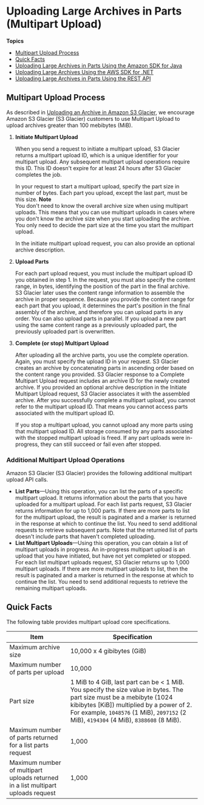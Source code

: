 # Uploading Large Archives in Parts \(Multipart Upload\)<a name="uploading-archive-mpu"></a>

**Topics**
+ [Multipart Upload Process](#MPUprocess)
+ [Quick Facts](#qfacts)
+ [Uploading Large Archives in Parts Using the Amazon SDK for Java](uploading-an-archive-mpu-using-java.md)
+ [Uploading Large Archives Using the AWS SDK for \.NET](uploading-an-archive-mpu-using-dotnet.md)
+ [Uploading Large Archives in Parts Using the REST API](uploading-an-archive-mpu-using-rest.md)

## Multipart Upload Process<a name="MPUprocess"></a>

As described in [Uploading an Archive in Amazon S3 Glacier](uploading-an-archive.md), we encourage Amazon S3 Glacier \(S3 Glacier\) customers to use Multipart Upload to upload archives greater than 100 mebibytes \(MiB\)\. 

1. **Initiate Multipart Upload** 

   When you send a request to initiate a multipart upload, S3 Glacier returns a multipart upload ID, which is a unique identifier for your multipart upload\. Any subsequent multipart upload operations require this ID\. This ID doesn't expire for at least 24 hours after S3 Glacier completes the job\. 

   In your request to start a multipart upload, specify the part size in number of bytes\. Each part you upload, except the last part, must be this size\.
**Note**  
You don't need to know the overall archive size when using multipart uploads\. This means that you can use multipart uploads in cases where you don't know the archive size when you start uploading the archive\. You only need to decide the part size at the time you start the multipart upload\.

   In the initiate multipart upload request, you can also provide an optional archive description\. 

1. **Upload Parts**

   For each part upload request, you must include the multipart upload ID you obtained in step 1\. In the request, you must also specify the content range, in bytes, identifying the position of the part in the final archive\. S3 Glacier later uses the content range information to assemble the archive in proper sequence\. Because you provide the content range for each part that you upload, it determines the part's position in the final assembly of the archive, and therefore you can upload parts in any order\. You can also upload parts in parallel\. If you upload a new part using the same content range as a previously uploaded part, the previously uploaded part is overwritten\. 

1. **Complete \(or stop\) Multipart Upload**

   After uploading all the archive parts, you use the complete operation\. Again, you must specify the upload ID in your request\. S3 Glacier creates an archive by concatenating parts in ascending order based on the content range you provided\. S3 Glacier response to a Complete Multipart Upload request includes an archive ID for the newly created archive\. If you provided an optional archive description in the Initiate Multipart Upload request, S3 Glacier associates it with the assembled archive\. After you successfully complete a multipart upload, you cannot refer to the multipart upload ID\. That means you cannot access parts associated with the multipart upload ID\.

   If you stop a multipart upload, you cannot upload any more parts using that multipart upload ID\. All storage consumed by any parts associated with the stopped multipart upload is freed\. If any part uploads were in\-progress, they can still succeed or fail even after stopped\.

### Additional Multipart Upload Operations<a name="additional-mpu-operations"></a>

Amazon S3 Glacier \(S3 Glacier\) provides the following additional multipart upload API calls\.

 
+ **List Parts**—Using this operation, you can list the parts of a specific multipart upload\. It returns information about the parts that you have uploaded for a multipart upload\. For each list parts request, S3 Glacier returns information for up to 1,000 parts\. If there are more parts to list for the multipart upload, the result is paginated and a marker is returned in the response at which to continue the list\. You need to send additional requests to retrieve subsequent parts\. Note that the returned list of parts doesn't include parts that haven't completed uploading\.
+ **List Multipart Uploads**—Using this operation, you can obtain a list of multipart uploads in progress\. An in\-progress multipart upload is an upload that you have initiated, but have not yet completed or stopped\. For each list multipart uploads request, S3 Glacier returns up to 1,000 multipart uploads\. If there are more multipart uploads to list, then the result is paginated and a marker is returned in the response at which to continue the list\. You need to send additional requests to retrieve the remaining multipart uploads\.

## Quick Facts<a name="qfacts"></a>

The following table provides multipart upload core specifications\.


| Item | Specification | 
| --- | --- | 
| Maximum archive size | 10,000 x 4 gibibytes \(GiB\)  | 
| Maximum number of parts per upload | 10,000 | 
| Part size | 1 MiB to 4 GiB, last part can be < 1 MiB\. You specify the size value in bytes\. The part size must be a mebibyte \(1024 kibibytes \[KiB\]\) multiplied by a power of 2\. For example, `1048576` \(1 MiB\), `2097152` \(2 MiB\), `4194304` \(4 MiB\), `8388608` \(8 MiB\)\.   | 
| Maximum number of parts returned for a list parts request | 1,000  | 
| Maximum number of multipart uploads returned in a list multipart uploads request | 1,000  | 